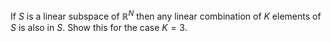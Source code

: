If $S$ is a linear subspace of $\mathbb{R}^N$ then any linear combination of $K$
elements of $S$ is also in $S$. Show this for the case $K = 3$.
